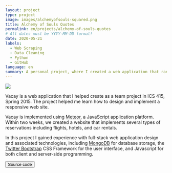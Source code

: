 ```yaml
---
layout: project
type: project
image: images/alchemyofsouls-squared.png
title: Alchemy of Souls Quotes
permalink: en/projects/alchemy-of-souls-quotes
# All dates must be YYYY-MM-DD format!
date: 2020-05-21
labels:
  - Web Scraping
  - Data Cleaning
  - Python
  - GitHub
language: en
summary: A personal project, where I created a web application that randomly pulls quotes from Alchemy of Souls. It expresses how I .
---
```



<img class="ui medium right floated rounded image" src="/images/vacay-home-page.png">

Vacay is a web application that I helped create as a team project in ICS 415, Spring 2015. The project helped me learn how to design and implement a responsive web site.

Vacay is implemented using [Meteor](http://meteor.com), a JavaScript application platform. Within two weeks, we created a website that implements several types of reservations including flights, hotels, and car rentals.

In this project I gained experience with full-stack web application design and associated technologies, including [MongoDB](http://mongodb.com) for database storage, the [Twitter Bootstrap](http://getbootstrap.com/) CSS Framework for the user interface, and Javascript for both client and server-side programming. 
 

<a href="https://github.com/theVacay/vacay">
   <button class="ui black button"> <i class="large github icon"></i> Source code </button>
</a>
